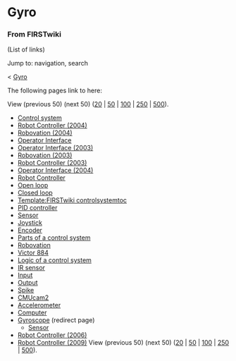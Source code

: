 # Gyro

### From FIRSTwiki

(List of links)

Jump to: navigation, search

&lt; [Gyro](/index.php?title=Gyro&redirect=no "Gyro" )  

The following pages link to here:

View (previous 50) (next 50)
([20](/index.php?title=Special:Whatlinkshere/Gyro&limit=20&from=0
"Special:Whatlinkshere/Gyro" ) |
[50](/index.php?title=Special:Whatlinkshere/Gyro&limit=50&from=0
"Special:Whatlinkshere/Gyro" ) |
[100](/index.php?title=Special:Whatlinkshere/Gyro&limit=100&from=0
"Special:Whatlinkshere/Gyro" ) |
[250](/index.php?title=Special:Whatlinkshere/Gyro&limit=250&from=0
"Special:Whatlinkshere/Gyro" ) |
[500](/index.php?title=Special:Whatlinkshere/Gyro&limit=500&from=0
"Special:Whatlinkshere/Gyro" )).

  * [Control system](Control_system "Control system" )
  * [Robot Controller (2004)](Robot_Controller_%282004%29 "Robot Controller \(2004\)" )
  * [Robovation (2004)](Robovation_%282004%29 "Robovation \(2004\)" )
  * [Operator Interface](Operator_Interface "Operator Interface" )
  * [Operator Interface (2003)](Operator_Interface_%282003%29 "Operator Interface \(2003\)" )
  * [Robovation (2003)](Robovation_%282003%29 "Robovation \(2003\)" )
  * [Robot Controller (2003)](Robot_Controller_%282003%29 "Robot Controller \(2003\)" )
  * [Operator Interface (2004)](Operator_Interface_%282004%29 "Operator Interface \(2004\)" )
  * [Robot Controller](Robot_Controller "Robot Controller" )
  * [Open loop](Open_loop "Open loop" )
  * [Closed loop](Closed_loop "Closed loop" )
  * [Template:FIRSTwiki controlsystemtoc](Template:FIRSTwiki_controlsystemtoc "Template:FIRSTwiki controlsystemtoc" )
  * [PID controller](PID_controller "PID controller" )
  * [Sensor](Sensor "Sensor" )
  * [Joystick](Joystick "Joystick" )
  * [Encoder](Encoder "Encoder" )
  * [Parts of a control system](Parts_of_a_control_system "Parts of a control system" )
  * [Robovation](Robovation "Robovation" )
  * [Victor 884](Victor_884 "Victor 884" )
  * [Logic of a control system](Logic_of_a_control_system "Logic of a control system" )
  * [IR sensor](IR_sensor "IR sensor" )
  * [Input](Input "Input" )
  * [Output](Output "Output" )
  * [Spike](Spike "Spike" )
  * [CMUcam2](CMUcam2 "CMUcam2" )
  * [Accelerometer](Accelerometer "Accelerometer" )
  * [Computer](Computer "Computer" )
  * [Gyroscope](/index.php?title=Gyroscope&redirect=no "Gyroscope" ) (redirect page) 
    * [Sensor](Sensor "Sensor" )
  * [Robot Controller (2006)](Robot_Controller_%282006%29 "Robot Controller \(2006\)" )
  * [Robot Controller (2009)](Robot_Controller_%282009%29 "Robot Controller \(2009\)" )
View (previous 50) (next 50)
([20](/index.php?title=Special:Whatlinkshere/Gyro&limit=20&from=0
"Special:Whatlinkshere/Gyro" ) |
[50](/index.php?title=Special:Whatlinkshere/Gyro&limit=50&from=0
"Special:Whatlinkshere/Gyro" ) |
[100](/index.php?title=Special:Whatlinkshere/Gyro&limit=100&from=0
"Special:Whatlinkshere/Gyro" ) |
[250](/index.php?title=Special:Whatlinkshere/Gyro&limit=250&from=0
"Special:Whatlinkshere/Gyro" ) |
[500](/index.php?title=Special:Whatlinkshere/Gyro&limit=500&from=0
"Special:Whatlinkshere/Gyro" )).

